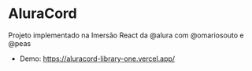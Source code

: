# AluraCord
Projeto implementado na Imersão React da @alura com @omariosouto e @peas
* Demo: https://aluracord-library-one.vercel.app/
